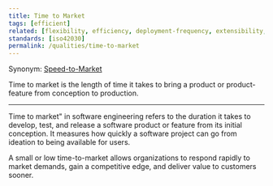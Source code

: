 ```yaml
---
title: Time to Market
tags: [efficient]
related: [flexibility, efficiency, deployment-frequency, extensibility, lead-time-for-changes, cycle-time]
standards: [iso42030]
permalink: /qualities/time-to-market
---
```


Synonym: [Speed-to-Market](/qualities/time-to-market)


<div class="arc42-help" markdown="1">

Time to market is the length of time it takes to bring a product or product-feature  from conception to production. 

<hr>
Time to market" in software engineering refers to the duration it takes to develop, test, and release a software product or feature from its initial conception. 
It measures how quickly a software project can go from ideation to being available for users.

A small or low time-to-market allows organizations to respond rapidly to market demands, gain a competitive edge, and deliver value to customers sooner.

</div>
